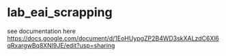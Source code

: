 # lab_eai_scrapping
see documentation here https://docs.google.com/document/d/1EoHUypgZP2B4WD3skXALzdC6Xl6qRxargwBq8XNl9JE/edit?usp=sharing
